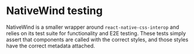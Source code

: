 # NativeWind testing

NativeWind is a smaller wrapper around `react-native-css-interop` and relies on its test suite for functionality and E2E testing. These tests simply assert that components are called with the correct styles, and those styles have the correct metadata attached.
